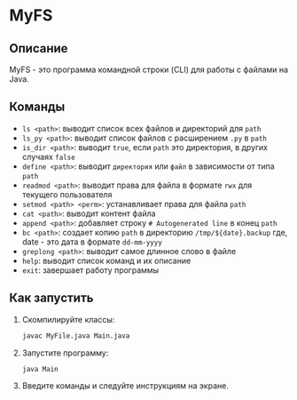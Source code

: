 # MyFS

## Описание

MyFS - это программа командной строки (CLI) для работы с файлами на Java.

## Команды

- `ls <path>`: выводит список всех файлов и директорий для `path`
- `ls_py <path>`: выводит список файлов с расширением `.py` в `path`
- `is_dir <path>`: выводит `true`, если `path` это директория, в других случаях `false`
- `define <path>`: выводит `директория` или `файл` в зависимости от типа `path`
- `readmod <path>`: выводит права для файла в формате `rwx` для текущего пользователя
- `setmod <path> <perm>`: устанавливает права для файла `path`
- `cat <path>`: выводит контент файла
- `append <path>`: добавляет строку `# Autogenerated line` в конец `path`
- `bc <path>`: создает копию `path` в директорию `/tmp/${date}.backup` где, date - это дата в формате `dd-mm-yyyy`
- `greplong <path>`: выводит самое длинное слово в файле
- `help`: выводит список команд и их описание
- `exit`: завершает работу программы

## Как запустить

1. Скомпилируйте классы:
    ```sh
    javac MyFile.java Main.java
    ```

2. Запустите программу:
    ```sh
    java Main
    ```

3. Введите команды и следуйте инструкциям на экране.
